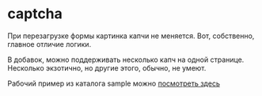 captcha
=======

При перезагрузке формы картинка капчи не меняется. Вот, собственно, главное отличие логики.

В добавок, можно поддерживать несколько капч на одной странице. Несколько экзотично, но другие этого, обычно, не умеют.

 Рабочий пример из каталога sample можно [посмотреть здесь](http://ksnk.500mb.net/captcha/sample/sample1.php)



